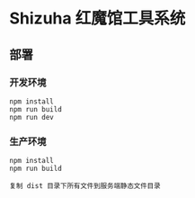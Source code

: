 # Shizuha 红魔馆工具系统

## 部署
### 开发环境
```
npm install
npm run build
npm run dev
```

### 生产环境
```
npm install
npm run build

复制 dist 目录下所有文件到服务端静态文件目录
```
